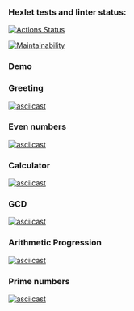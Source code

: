 ### Hexlet tests and linter status:
[![Actions Status](https://github.com/GalLana/java-project-61/actions/workflows/hexlet-check.yml/badge.svg)](https://github.com/GalLana/java-project-61/actions)

[![Maintainability](https://api.codeclimate.com/v1/badges/110d7ad6582c343efdec/maintainability)](https://codeclimate.com/github/GalLana/java-project-61/maintainability)

### Demo
### Greeting
[![asciicast](https://asciinema.org/a/7oUwfX6hT1LP1cToeAhMpbZ2c.png)](https://asciinema.org/a/7oUwfX6hT1LP1cToeAhMpbZ2c)
### Even numbers
[![asciicast](https://asciinema.org/a/z24b0kp1H4RJoIVChkMxshK1o.png)](https://asciinema.org/a/z24b0kp1H4RJoIVChkMxshK1o)
### Calculator
[![asciicast](https://asciinema.org/a/7zscQz2FXfiFSUkQ8H6gy1mly.png)](https://asciinema.org/a/7zscQz2FXfiFSUkQ8H6gy1mly)
### GCD
[![asciicast](https://asciinema.org/a/jH0BZsJLP9606womsz2H2boXy.png)](https://asciinema.org/a/jH0BZsJLP9606womsz2H2boXy)
### Arithmetic Progression
[![asciicast](https://asciinema.org/a/Eeoi7gGnW38fqDXu1Xt9kDlb1.png)](https://asciinema.org/a/Eeoi7gGnW38fqDXu1Xt9kDlb1)
### Prime numbers
[![asciicast](https://asciinema.org/a/qhl7tv8R7yS6xqiuyEtcP5pni.png)](https://asciinema.org/a/qhl7tv8R7yS6xqiuyEtcP5pni)
